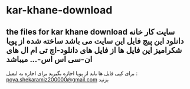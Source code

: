 # kar-khane-download
the files for kar khane download
سایت کار خانه دانلود
این پیج فایل این سایت می باشد 
ساخته شده از پویا شکرامیز
این فایل ها از فایل های دانلود-اچ تی ام ال های ان-سی اس اس-... میباشد
----------------------------------------------------------------------------
برای کپی فایل ها باید از پویا اجازه بگیرید
برای اجازه به ایمیل : poya.shekaramiz200000@gmail.com
بزنید 
